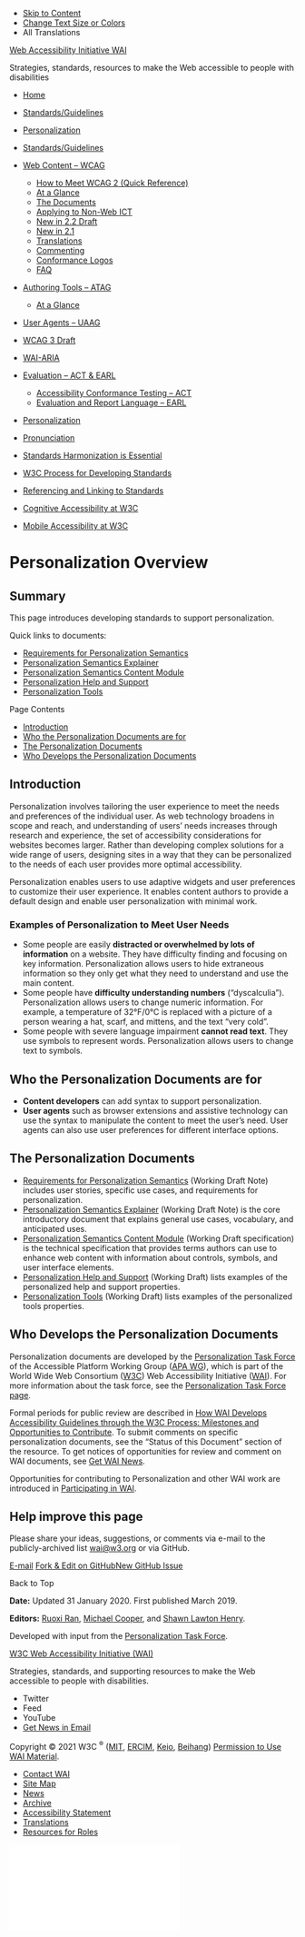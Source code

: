 -   [Skip to Content](#main)
-   [Change Text Size or Colors](/WAI/meta/customize/)
-   All Translations

<a href="/WAI/" class="home"><span class="wai"><span class="wa">Web Accessibility</span> <span class="i"><span class="initieative">Initiative</span> <span>WAI</span></span></span></a>

Strategies, standards, resources to make the Web accessible to people with disabilities



<!-- -->

-   [Home](/WAI/)
-   [Standards/Guidelines](/WAI/standards-guidelines/)
-   [Personalization](/WAI/personalization/)

-   <a href="/WAI/standards-guidelines/" class="page-link"><span>Standards/Guidelines</span></a>
-   <a href="/WAI/standards-guidelines/wcag/" class="page-link"><span>Web Content – WCAG</span></a>
    -   <a href="https://www.w3.org/WAI/WCAG21/quickref/" class="page-link"><span>How to Meet WCAG 2 (Quick Reference)</span></a>
    -   <a href="/WAI/standards-guidelines/wcag/glance/" class="page-link"><span>At a Glance</span></a>
    -   <a href="/WAI/standards-guidelines/wcag/docs/" class="page-link"><span>The Documents</span></a>
    -   <a href="/WAI/standards-guidelines/wcag/non-web-ict/" class="page-link"><span>Applying to Non-Web ICT</span></a>
    -   <a href="/WAI/standards-guidelines/wcag/new-in-22/" class="page-link"><span>New in 2.2 Draft</span></a>
    -   <a href="/WAI/standards-guidelines/wcag/new-in-21/" class="page-link"><span>New in 2.1</span></a>
    -   <a href="/WAI/standards-guidelines/wcag/translations/" class="page-link"><span>Translations</span></a>
    -   <a href="/WAI/standards-guidelines/wcag/commenting/" class="page-link"><span>Commenting</span></a>
    -   <a href="/WAI/standards-guidelines/wcag/conformance-logos/" class="page-link"><span>Conformance Logos</span></a>
    -   <a href="/WAI/standards-guidelines/wcag/faq/" class="page-link"><span>FAQ</span></a>
-   <a href="/WAI/standards-guidelines/atag/" class="page-link"><span>Authoring Tools – ATAG</span></a>
    -   <a href="/WAI/standards-guidelines/atag/glance/" class="page-link"><span>At a Glance</span></a>
-   <a href="/WAI/standards-guidelines/uaag/" class="page-link"><span>User Agents – UAAG</span></a>
-   <a href="/WAI/standards-guidelines/wcag/wcag3-intro/" class="page-link"><span>WCAG 3 Draft</span></a>
-   <a href="/WAI/standards-guidelines/aria/" class="page-link"><span>WAI-ARIA</span></a>
-   <a href="/WAI/standards-guidelines/evaluation/" class="page-link"><span>Evaluation – ACT &amp; EARL</span></a>
    -   <a href="/WAI/standards-guidelines/act/" class="page-link"><span>Accessibility Conformance Testing – ACT</span></a>
    -   <a href="/WAI/standards-guidelines/earl/" class="page-link"><span>Evaluation and Report Language – EARL</span></a>
-   <a href="/WAI/personalization/" class="page-link"><span>Personalization</span></a>
-   <a href="/WAI/pronunciation/" class="page-link"><span>Pronunciation</span></a>
-   <a href="/WAI/standards-guidelines/harmonization/" class="page-link"><span>Standards Harmonization is Essential</span></a>
-   <a href="/WAI/standards-guidelines/w3c-process/" class="page-link"><span>W3C Process for Developing Standards</span></a>
-   <a href="/WAI/standards-guidelines/linking/" class="page-link"><span>Referencing and Linking to Standards</span></a>
-   <a href="/WAI/cognitive/" class="page-link"><span>Cognitive Accessibility at W3C</span></a>
-   <a href="/WAI/standards-guidelines/mobile/" class="page-link"><span>Mobile Accessibility at W3C</span></a>

Personalization Overview
========================

Summary
-------

This page introduces developing standards to support personalization.

Quick links to documents:

-   [Requirements for Personalization Semantics](https://www.w3.org/TR/personalization-semantics-requirements-1.0/)
-   [Personalization Semantics Explainer](https://www.w3.org/TR/personalization-semantics-1.0/)
-   [Personalization Semantics Content Module](https://www.w3.org/TR/personalization-semantics-content-1.0/)
-   [Personalization Help and Support](https://www.w3.org/TR/personalization-semantics-help-1.0/)
-   [Personalization Tools](https://www.w3.org/TR/personalization-semantics-tools-1.0/)

Page Contents

-   <a href="#introduction" id="markdown-toc-introduction">Introduction</a>
-   <a href="#who-the-personalization-documents-are-for" id="markdown-toc-who-the-personalization-documents-are-for">Who the Personalization Documents are for</a>
-   <a href="#the-personalization-documents" id="markdown-toc-the-personalization-documents">The Personalization Documents</a>
-   <a href="#who-develops-the-personalization-documents" id="markdown-toc-who-develops-the-personalization-documents">Who Develops the Personalization Documents</a>

Introduction
------------

Personalization involves tailoring the user experience to meet the needs and preferences of the individual user. As web technology broadens in scope and reach, and understanding of users’ needs increases through research and experience, the set of accessibility considerations for websites becomes larger. Rather than developing complex solutions for a wide range of users, designing sites in a way that they can be personalized to the needs of each user provides more optimal accessibility.

Personalization enables users to use adaptive widgets and user preferences to customize their user experience. It enables content authors to provide a default design and enable user personalization with minimal work.

### Examples of Personalization to Meet User Needs

-   Some people are easily **distracted or overwhelmed by lots of information** on a website. They have difficulty finding and focusing on key information. Personalization allows users to hide extraneous information so they only get what they need to understand and use the main content.
-   Some people have **difficulty understanding numbers** (“dyscalculia”). Personalization allows users to change numeric information. For example, a temperature of 32°F/0°C is replaced with a picture of a person wearing a hat, scarf, and mittens, and the text “very cold”.
-   Some people with severe language impairment **cannot read text**. They use symbols to represent words. Personalization allows users to change text to symbols.

Who the Personalization Documents are for
-----------------------------------------

-   **Content developers** can add syntax to support personalization.
-   **User agents** such as browser extensions and assistive technology can use the syntax to manipulate the content to meet the user’s need. User agents can also use user preferences for different interface options.

The Personalization Documents
-----------------------------

-   [Requirements for Personalization Semantics](https://www.w3.org/TR/personalization-semantics-requirements-1.0/) (Working Draft Note) includes user stories, specific use cases, and requirements for personalization.
-   [Personalization Semantics Explainer](https://www.w3.org/TR/personalization-semantics-1.0/) (Working Draft Note) is the core introductory document that explains general use cases, vocabulary, and anticipated uses.
-   [Personalization Semantics Content Module](https://www.w3.org/TR/personalization-semantics-content-1.0/) (Working Draft specification) is the technical specification that provides terms authors can use to enhance web content with information about controls, symbols, and user interface elements.
-   [Personalization Help and Support](https://www.w3.org/TR/personalization-semantics-help-1.0/) (Working Draft) lists examples of the personalized help and support properties.
-   [Personalization Tools](https://www.w3.org/TR/personalization-semantics-tools-1.0/) (Working Draft) lists examples of the personalized tools properties.

Who Develops the Personalization Documents
------------------------------------------

Personalization documents are developed by the [Personalization Task Force](https://www.w3.org/WAI/APA/task-forces/personalization/) of the Accessible Platform Working Group ([APA WG](https://www.w3.org/WAI/APA/)), which is part of the World Wide Web Consortium ([W3C](http://www.w3.org/)) Web Accessibility Initiative ([WAI](http://www.w3.org/WAI/)). For more information about the task force, see the [Personalization Task Force page](https://www.w3.org/WAI/APA/task-forces/personalization/).

Formal periods for public review are described in [How WAI Develops Accessibility Guidelines through the W3C Process: Milestones and Opportunities to Contribute](http://www.w3.org/WAI/intro/w3c-process). To submit comments on specific personalization documents, see the “Status of this Document” section of the resource. To get notices of opportunities for review and comment on WAI documents, see [Get WAI News](https://www.w3.org/WAI/news/subscribe/).

Opportunities for contributing to Personalization and other WAI work are introduced in [Participating in WAI](https://www.w3.org/WAI/about/participating/).

Help improve this page
----------------------

Please share your ideas, suggestions, or comments via e-mail to the publicly-archived list [wai@w3.org](mailto:wai@w3.org?subject=%5Ben%5D%20Personalization%20Overview) or via GitHub.

<a href="mailto:wai@w3.org?subject=%5Ben%5D%20Personalization%20Overview&amp;body=%5Bput%20comment%20here...%5D%5Cn%5CnI%20give%20permission%20to%20share%20this%20to%20a%20publicly-archived%20e-mail%20list.%22%7D" class="button"><span>E-mail</span></a> <a href="https://github.com/w3c/wai-personalization-standards/edit/master/index.md" class="button"><span>Fork &amp; Edit on GitHub</span></a><a href="https://github.com/w3c/wai-personalization-standards/issues/new" class="button"><span>New GitHub Issue</span></a>

Back to Top

**Date:** Updated 31 January 2020. First published March 2019.

**Editors:** [Ruoxi Ran](http://www.w3.org/People/roy/), [Michael Cooper](http://www.w3.org/People/cooper/), and [Shawn Lawton Henry](http://www.w3.org/People/Shawn/).

Developed with input from the [Personalization Task Force](https://www.w3.org/WAI/APA/task-forces/personalization/).

<a href="https://www.w3.org/WAI/" class="largelink">W3C Web Accessibility Initiative (WAI)</a>

Strategies, standards, and supporting resources to make the Web accessible to people with disabilities.

-   Twitter
-   Feed
-   YouTube
-   <a href="https://www.w3.org/WAI/news/subscribe/" class="button">Get News in Email</a>

Copyright © 2021 W3C <sup>®</sup> ([MIT](https://www.csail.mit.edu/), [ERCIM](https://www.ercim.eu/), [Keio](https://www.keio.ac.jp/), [Beihang](https://ev.buaa.edu.cn)) [Permission to Use WAI Material](/WAI/about/using-wai-material/).

-   [Contact WAI](/WAI/about/contacting/)
-   [Site Map](/WAI/sitemap/)
-   [News](/WAI/news/)
-   [Archive](/WAI/sitemap/#archive)
-   [Accessibility Statement](/WAI/about/accessibility-statement/)
-   [Translations](/WAI/translations/)
-   [Resources for Roles](/WAI/roles/)

![](//www.w3.org/analytics/piwik/piwik.php?idsite=328&rec=1)
